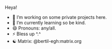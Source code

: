 Heya!
- 👀 I’m working on some private projects here.
- 🌱 I’m currently learning so be kind.
- 😄 Pronouns: any/all.
- ⚡ Bless up ^.^
- ☯️ Matrix: @bertil-egh:matrix.org

<!---
bertilegh/bertilegh is a ✨ special ✨ repository because its `README.md` (this file) appears on your GitHub profile.
You can click the Preview link to take a look at your changes.
--->
